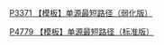 [P3371 【模板】单源最短路径（弱化版）](https://www.luogu.com.cn/problem/P3371)

[P4779 【模板】单源最短路径（标准版）](https://www.luogu.com.cn/problem/P4779)
